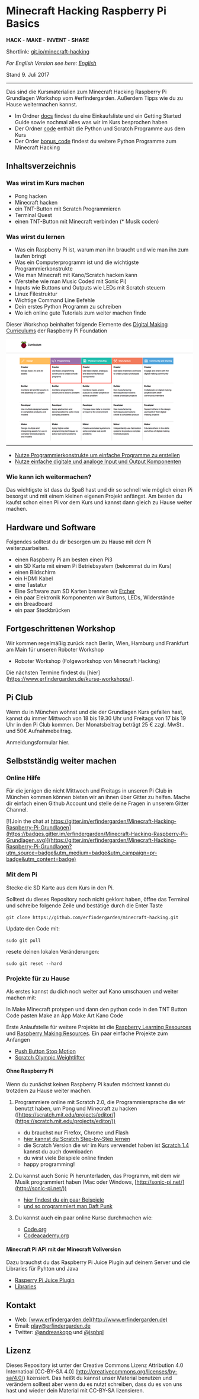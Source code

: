 # Minecraft Hacking Raspberry Pi Basics

**HACK - MAKE - INVENT - SHARE**


Shortlink: [git.io/minecraft-hacking](git.io/minecraft-hacking)

*For English Version see here: [English](README.en.md)*  

Stand 9. Juli 2017

---

Das sind die Kursmaterialien zum Minecraft Hacking Raspberry Pi Grundlagen Workshop vom #erfindergarden. Außerdem Tipps wie du zu Hause weitermachen kannst. 

* Im Ordner [docs](./docs) findest du eine Einkaufsliste und ein Getting Started Guide sowie nochmal alles was wir im Kurs besprochen haben
* Der Ordner [code](./code) enthält die Python und Scratch Programme aus dem Kurs
* Der Order [bonus_code](./bonus_code) findest du weitere Python Programme zum Minecraft Hacking

## Inhaltsverzeichnis

### Was wirst im Kurs machen

* Pong hacken
* Minecraft hacken
* ein TNT-Button mit Scratch Programmieren
* Terminal Quest
* einen TNT-Button mit Minecraft verbinden 
(* Musik coden)

### Was wirst du lernen 

* Was ein Raspberry Pi ist, warum man ihn braucht und wie man ihn zum laufen bringt
* Was ein Computerprogramm ist und die wichtigste Programmierkonstrukte 
* Wie man Minecraft mit Kano/Scratch hacken kann
* (Verstehe wie man Music Coded mit Sonic Pi)
* Inputs wie Buttons und Outputs wie LEDs mit Scratch steuern
* Linux Filestruktur
* Wichtige Command Line Befehle
* Dein erstes Python Programm zu schreiben
* Wo ich online gute Tutorials zum weiter machen finde

Dieser Workshop beinhaltet folgende Elemente des [Digital Making Curriculums](https://www.raspberrypi.org/curriculum/) der Raspberry Pi Foundation

![](curriculum.png)

* [Nutze Programmierkonstrukte um einfache Programme zu erstellen](https://www.raspberrypi.org/curriculum/programming/creator)
* [Nutze einfache digitale und analoge Input und Output Komponenten ](https://www.raspberrypi.org/curriculum/physical-computing/creator)



### Wie kann ich weitermachen?

Das wichtigste ist dass du Spaß hast und dir so schnell wie möglich einen Pi besorgst und mit einem kleinen eigenen Projekt anfängst. Am besten du kaufst schon einen Pi vor dem Kurs und kannst dann gleich zu Hause weiter machen. 

## Hardware und Software

Folgendes solltest du dir besorgen um zu Hause mit dem Pi weiterzuarbeiten. 

* einen Raspberry Pi am besten einen Pi3
* ein SD Karte mit einem Pi Betriebsystem (bekommst du im Kurs)
* einen Bildschirm
* ein HDMI Kabel
* eine Tastatur
* Eine Software zum SD Karten brennen wir [Etcher](https://etcher.io/)
* ein paar Elektronik Komponenten wir Buttons, LEDs, Widerstände
* ein Breadboard
* ein paar Steckbrücken



## Fortgeschrittenen Workshop

Wir kommen regelmäßig zurück nach Berlin, Wien, Hamburg und Frankfurt am Main für unseren Roboter Workshop

* Roboter Workshop (Folgeworkshop von Minecraft Hacking)

Die nächsten Termine findest du [hier] (https://www.erfindergarden.de/kurse-workshops/). 

## Pi Club

Wenn du in München wohnst und die der Grundlagen Kurs gefallen hast, kannst du immer Mittwoch von 18 bis 19.30 Uhr und Freitags von 17 bis 19 Uhr in den Pi Club kommen. Der Monatsbeitrag beträgt 25 € zzgl. MwSt.. und 50€ Aufnahmebeitrag. 

Anmeldungsformular hier. 


## Selbstständig weiter machen


### Online Hilfe 

Für die jenigen die nicht Mittwoch und Freitags in unseren Pi Club in München kommen können bieten wir an ihnen über Gitter zu helfen. Mache dir einfach einen Github Account und stelle deine Fragen in unserem Gitter Channel. 

[![Join the chat at https://gitter.im/erfindergarden/Minecraft-Hacking-Raspberry-Pi-Grundlagen](https://badges.gitter.im/erfindergarden/Minecraft-Hacking-Raspberry-Pi-Grundlagen.svg)](https://gitter.im/erfindergarden/Minecraft-Hacking-Raspberry-Pi-Grundlagen?utm_source=badge&utm_medium=badge&utm_campaign=pr-badge&utm_content=badge)


### Mit dem Pi

Stecke die SD Karte aus dem Kurs in den Pi. 


Solltest du dieses Repository noch nicht geklont haben, öffne das Terminal und schreibe folgende Zeile und bestätige durch die Enter Taste


`git clone https://github.com/erfindergarden/minecraft-hacking.git`

Update den Code mit:

`sudo git pull`

resete deinen lokalen Veränderungen:

`sudo git reset --hard`


### Projekte für zu Hause

Als erstes kannst du dich noch weiter auf Kano umschauen und weiter machen mit:

In Make Minecraft protypen und dann den python code in den TNT Button Code pasten
Make an App
Make Art
Kano Code


Erste Anlaufstelle für weitere Projekte ist die [Raspberry Learning Resources ](https://www.raspberrypi.org/resources/learn/) und [Raspberry Making Resources](https://www.raspberrypi.org/resources/make/). Ein paar einfache Projekte zum Anfangen

* [Push Button Stop Motion](https://www.raspberrypi.org/learning/push-button-stop-motion/) 
* [Scratch Olympic Weightlifter](https://www.raspberrypi.org/learning/scratch-olympics-weightlifter/)



#### Ohne Raspberry Pi

Wenn du zunächst keinen Raspberry Pi kaufen möchtest kannst du trotzdem zu Hause weiter machen.


1. Programmiere online mit Scratch 2.0, die Programmiersprache die wir benutzt haben, um Pong und Minecraft zu hacken ([https://scratch.mit.edu/projects/editor/](https://scratch.mit.edu/projects/editor/))
	* du brauchst nur Firefox, Chrome und Flash
	* [hier kannst du Scratch Step-by-Step lernen ](https://scratch.mit.edu/projects/editor/?tip_bar=getStarted)
	* die Scratch Version die wir im Kurs verwendet haben ist [Scratch 1.4](https://scratch.mit.edu/scratch_1.4/) kannst du auch downloaden
	* du wirst viele Beispiele online finden
	* happy programming!


2. Du kannst auch Sonic Pi herunterladen, das Programm, mit dem wir Musik programmiert haben (Mac oder Windows, [http://sonic-pi.net/](http://sonic-pi.net/))
	* [hier findest du ein paar Beispiele ](http://sonic-pi.net/)
	* [und so programmiert man Daft Punk](https://aimxhaisse.com/aerodynamic-everything-en.html) 

3. Du kannst auch ein paar online Kurse durchmachen wie:

	* [Code.org](https://code.org/)
	* [Codeacademy.org](https://www.codecademy.com/)

#### Minecraft Pi API mit der Minecraft Vollversion

Dazu brauchst du das Raspberry Pi Juice Plugin auf deinem Server und die Libraries für Pyhton und Java 

   * [Rasperry Pi Juice Plugin](https://dev.bukkit.org/projects/raspberryjuice)
   * [Libraries](https://dev.bukkit.org/projects/raspberryjuice) 


## Kontakt

* Web: [www.erfindergarden.de](http://www.erfindergarden.de)
* Email: [play@erfindergarden.de](mailto:play@erfindergarden.de)
* Twitter: [@andreaskopp](https://twitter.com/andreaskopp) und [@jsphpl](https://twitter.com/jsphpl)

## Lizenz

Dieses Repository ist unter der Creative Commons Lizenz Attribution 4.0 Internatioal [CC-BY-SA 4.0] (http://creativecommons.org/licenses/by-sa/4.0/) lizensiert. Das heißt du kannst unser Material benutzen und verändern solltest aber wenn du es nutzt schreiben, dass du es von uns hast und wieder dein Material mit CC-BY-SA lizensieren.



